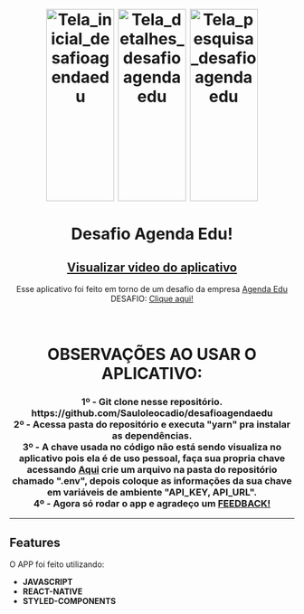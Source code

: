 <h1 align="center">
<br>
  <img src="https://imgur.com/a/oDQwwW2.png" alt="Tela_inicial_desafioagendaedu" width="120" height="340">
  <img src="https://imgur.com/a/MWqqRYP.png" alt="Tela_detalhes_desafioagendaedu" width="120" height="340">
  <img src="https://imgur.com/a/8Pm49Sp.png" alt="Tela_pesquisa_desafioagendaedu" width="120"height="340">
<br>
<br>
Desafio Agenda Edu!
</h1>

<h2 align="center"><a href="https://www.youtube.com/watch?v=dqtgX4uq3z0">Visualizar video do aplicativo</a></h2>

<p align="center">
 Esse aplicativo foi feito em torno de um desafio da empresa <a href="https://agendaedu.com/">Agenda Edu</a> DESAFIO: <a href="https://github.com/agendakids/desafio-frontend-web/">Clique aqui!</a> 
</p>

<h1 align="center">
<br>
  OBSERVAÇÕES AO USAR O APLICATIVO:
<br>

 <h3  align="center">
 1º - Git clone nesse repositório. https://github.com/Sauloleocadio/desafioagendaedu
 <br>
 2º - Acessa pasta do repositório e executa "yarn" pra instalar as dependências.
 <br>
 3º - A chave usada no código não está sendo visualiza no aplicativo pois ela é de uso pessoal, faça sua propria chave acessando <a href="https://www.themoviedb.org/documentation/api">Aqui</a> crie um arquivo na pasta do repositório chamado ".env", depois coloque as informações da sua chave em variáveis de ambiente "API_KEY, API_URL".
 <br>
 4º - Agora só rodar o app e agradeço um <a href="https://api.whatsapp.com/send/?phone=558599111039">FEEDBACK!</a>
 </h3>
</h1>

<hr />

## Features

O APP foi feito utilizando:

- **JAVASCRIPT**
- **REACT-NATIVE**
- **STYLED-COMPONENTS**

